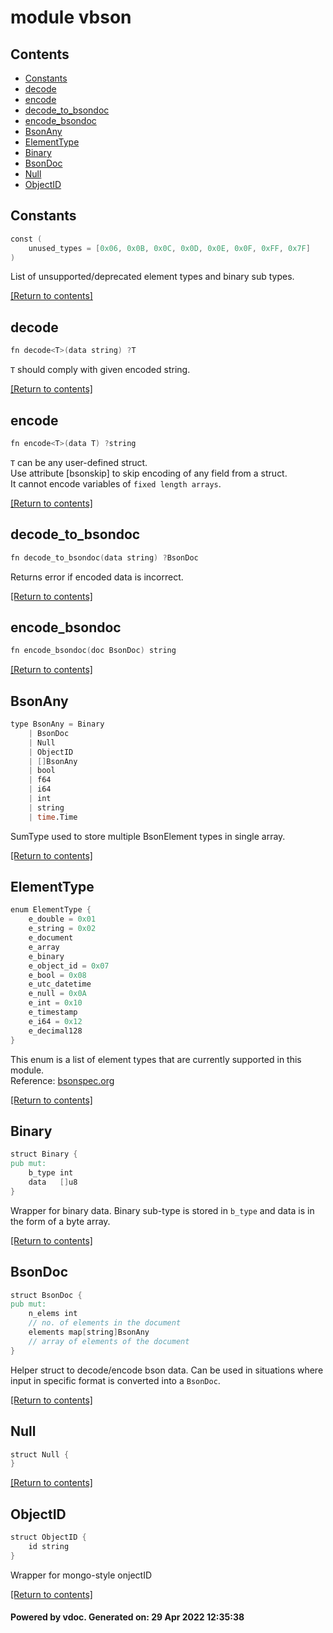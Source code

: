# module vbson

## Contents
- [Constants](#Constants)
- [decode](#decode)
- [encode](#encode)
- [decode_to_bsondoc](#decode_to_bsondoc)
- [encode_bsondoc](#encode_bsondoc)
- [BsonAny](#BsonAny)
- [ElementType](#ElementType)
- [Binary](#Binary)
- [BsonDoc](#BsonDoc)
- [Null](#Null)
- [ObjectID](#ObjectID)

## Constants
```v
const (
	unused_types = [0x06, 0x0B, 0x0C, 0x0D, 0x0E, 0x0F, 0xFF, 0x7F]
)
```

List of unsupported/deprecated element types and binary sub types.  

[[Return to contents]](#Contents)

## decode
```v
fn decode<T>(data string) ?T
```

`T` should comply with given encoded string.  

[[Return to contents]](#Contents)

## encode
```v
fn encode<T>(data T) ?string
```

`T` can be any user-defined struct.  
Use attribute [bsonskip] to skip encoding of any field from a struct.  
It cannot encode variables of `fixed length arrays`.  

[[Return to contents]](#Contents)

## decode_to_bsondoc
```v
fn decode_to_bsondoc(data string) ?BsonDoc
```

Returns error if encoded data is incorrect.  

[[Return to contents]](#Contents)

## encode_bsondoc
```v
fn encode_bsondoc(doc BsonDoc) string
```


[[Return to contents]](#Contents)

## BsonAny
```v
type BsonAny = Binary
	| BsonDoc
	| Null
	| ObjectID
	| []BsonAny
	| bool
	| f64
	| i64
	| int
	| string
	| time.Time
```

SumType used to store multiple BsonElement types in single array.  

[[Return to contents]](#Contents)

## ElementType
```v
enum ElementType {
	e_double = 0x01
	e_string = 0x02
	e_document
	e_array
	e_binary
	e_object_id = 0x07
	e_bool = 0x08
	e_utc_datetime
	e_null = 0x0A
	e_int = 0x10
	e_timestamp
	e_i64 = 0x12
	e_decimal128
}
```

This enum is a list of element types that are currently supported in this module.  
Reference: [bsonspec.org](https://bsonspec.org/spec.html)

[[Return to contents]](#Contents)

## Binary
```v
struct Binary {
pub mut:
	b_type int
	data   []u8
}
```

Wrapper for binary data. Binary sub-type is stored in `b_type` and data is in the form of a byte array.  

[[Return to contents]](#Contents)

## BsonDoc
```v
struct BsonDoc {
pub mut:
	n_elems int
	// no. of elements in the document
	elements map[string]BsonAny
	// array of elements of the document
}
```

Helper struct to decode/encode bson data. Can be used in situations where input
in specific format is converted into a `BsonDoc`.  

[[Return to contents]](#Contents)

## Null
```v
struct Null {
}
```


[[Return to contents]](#Contents)

## ObjectID
```v
struct ObjectID {
	id string
}
```

Wrapper for mongo-style onjectID

[[Return to contents]](#Contents)

#### Powered by vdoc. Generated on: 29 Apr 2022 12:35:38
